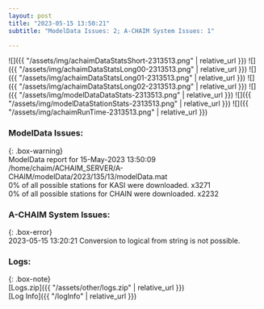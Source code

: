 ```yaml
---
layout: post
title: "2023-05-15 13:50:21"
subtitle: "ModelData Issues: 2; A-CHAIM System Issues: 1"

---
```


![]({{ "/assets/img/achaimDataStatsShort-2313513.png" | relative_url }})
![]({{ "/assets/img/achaimDataStatsLong00-2313513.png" | relative_url }})
![]({{ "/assets/img/achaimDataStatsLong01-2313513.png" | relative_url }})
![]({{ "/assets/img/achaimDataStatsLong02-2313513.png" | relative_url }})
![]({{ "/assets/img/modelDataDataStats-2313513.png" | relative_url }})
![]({{ "/assets/img/modelDataStationStats-2313513.png" | relative_url }})
![]({{ "/assets/img/achaimRunTime-2313513.png" | relative_url }})


### ModelData Issues:  
  
{: .box-warning}  
 ModelData report for 15-May-2023 13:50:09   
 /home/chaim/ACHAIM_SERVER/A-CHAIM/modelData/2023/135/13/modelData.mat   
 0% of all possible stations for KASI were downloaded. x3271   
 0% of all possible stations for CHAIN were downloaded. x2232   
  
### A-CHAIM System Issues:  
  
{: .box-error}  
2023-05-15 13:20:21 Conversion to logical from string is not possible.  

### Logs:  
  
{: .box-note}  
[Logs.zip]({{ "/assets/other/logs.zip" | relative_url }})  
[Log Info]({{ "/logInfo" | relative_url }})  
